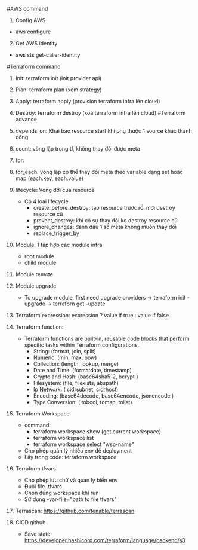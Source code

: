 #AWS command

1. Config AWS

- aws configure

2. Get AWS identity

- aws sts get-caller-identity

#Terraform command

1. Init: terraform init (init provider api)
2. Plan: terraform plan (xem strategy)
3. Apply: terraform apply (provision terraform infra lên cloud)
4. Destroy: terraform destroy (xoá terraform infra lên cloud)
#Terraform advance
1. depends_on: Khai báo resource start khi phụ thuộc 1 source khác thành công
2. count: vòng lặp trong tf, không thay đổi được meta
3. for: 
4. for_each: vòng lặp có thể thay đổi meta theo variable dạng set hoặc map (each.key, each.value)
5. lifecycle: Vòng đời của resource
    - Có 4 loại lifecycle 
        + create_before_destroy: tạo resource trước rồi mới destroy resource cũ
        + prevent_destroy: khi có sự thay đổi ko destroy resource cũ
        + ignore_changes: đánh dấu 1 số meta không muốn thay đổi
        + replace_trigger_by
6. Module: 1 tập hợp các module infra
    - root module
    - child module
7. Module remote

8. Module upgrade
    - To upgrade module, first need upgrade providers -> terraform init -upgrade -> terraforn get -update

9.  Terraform expression: expression ? value if true : value if false

10. Terraform function: 
    - Terraform functions are built-in, reusable code blocks that perform specific tasks within Terraform configurations.
        + String: (format, join, split)
        + Numeric: (min, max, pow)
        + Collection: (length, lookup, merge)
        + Date and Time: (formatdate, timestamp)
        + Crypto and Hash: (base64sha512, bcrypt )
        + Filesystem: (file, filexists, abspath)
        + Ip Network: ( cidrsubnet, cidrhost)
        + Encoding: (base64decode, base64encode, jsonencode )
        + Type Conversion: ( tobool, tomap, tolist)

11. Terraform Workspace
    - command: 
        + terraform workspace show (get current workspace)
        + terraform workspace list
        + terraform workspace select "wsp-name"
    - Cho phép quản lý nhiều env để deployment
    - Lấy trong code: terraform.workspace
    
12. Terraform tfvars
    - Cho phép lưu chữ và quản lý biến env
    - Đuôi file .tfvars
    - Chọn đúng workspace khi run
    - Sử dụng -var-file="path to file tfvars"

13. Terrascan: https://github.com/tenable/terrascan

14. CICD github
    - Save state: https://developer.hashicorp.com/terraform/language/backend/s3

